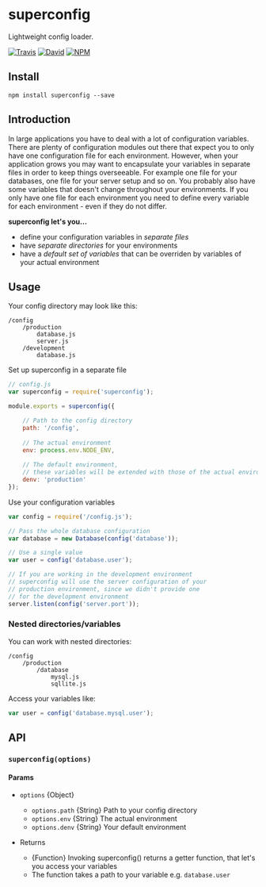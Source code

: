 superconfig
=========

Lightweight config loader.

[![Travis](https://img.shields.io/travis/malte-wessel/superconfig.svg?style=flat-square)](https://travis-ci.org/malte-wessel/superconfig)
[![David](https://img.shields.io/david/malte-wessel/superconfig.svg?style=flat-square)]()
[![NPM](https://img.shields.io/badge/npm-superconfig-brightgreen.svg?style=flat-square)]()


## Install

````
npm install superconfig --save
````

## Introduction

In large applications you have to deal with a lot of configuration variables. There are plenty of configuration modules out there that expect you to only have one configuration file for each environment. However, when your application grows you may want to encapsulate your variables in separate files in order to keep things overseeable. For example one file for your databases, one file for your server setup and so on. You probably also have some variables that doesn't change throughout your environments. If you only have one file for each environment you need to define every variable for each environment - even if they do not differ.

**superconfig let's you...**
* define your configuration variables in *separate files*
* have *separate directories* for your environments
* have a *default set of variables* that can be overriden by variables of your actual environment

## Usage
Your config directory may look like this:
````
/config
    /production
        database.js
        server.js
    /development
        database.js
````

Set up superconfig in a separate file
````javascript
// config.js
var superconfig = require('superconfig');

module.exports = superconfig({

    // Path to the config directory
    path: '/config',
    
    // The actual environment
    env: process.env.NODE_ENV,
    
    // The default environment,
    // these variables will be extended with those of the actual environment
    denv: 'production'
});

````

Use your configuration variables
````javascript
var config = require('/config.js');

// Pass the whole database configuration
var database = new Database(config('database'));

// Use a single value
var user = config('database.user');

// If you are working in the development environment
// superconfig will use the server configuration of your
// production environment, since we didn't provide one
// for the development environment
server.listen(config('server.port'));
````

### Nested directories/variables

You can work with nested directories:
````
/config
    /production
        /database
            mysql.js
            sqllite.js
````

Access your variables like:
````javascript
var user = config('database.mysql.user');
````

## API

### `superconfig(options)`
#### Params
* `options` {Object}
    * `options.path` {String} Path to your config directory
    * `options.env` {String} The actual environment
    * `options.denv` {String} Your default environment

* Returns
    * {Function} Invoking superconfig() returns a getter function, that let's you access your variables
    * The function takes a path to your variable e.g. `database.user`
